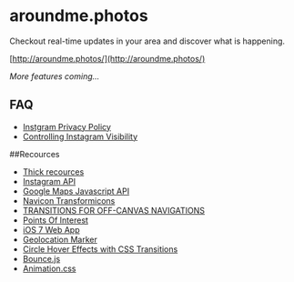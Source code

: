 # aroundme.photos
Checkout real-time updates in your area and discover what is happening.

[http://aroundme.photos/](http://aroundme.photos/)

*More features coming...*


## FAQ
* [Instgram Privacy Policy](https://help.instagram.com/155833707900388/)
* [Controlling Instagram Visibility](https://help.instagram.com/116024195217477/)


##Recources

* [Thick recources](http://www.studiothick.com.au/)
* [Instagram API](http://instagram.com/developer/)
* [Google Maps Javascript API](https://developers.google.com/maps/documentation/javascript/)
* [Navicon Transformicons](http://sarasoueidan.com/blog/navicon-transformicons/)
* [TRANSITIONS FOR OFF-CANVAS NAVIGATIONS](http://tympanus.net/codrops/2013/08/28/transitions-for-off-canvas-navigations/)
* [Points Of Interest](http://codyhouse.co/gem/points-of-interest/)
* [iOS 7 Web App](https://gist.github.com/tfausak/2222823)
* [Geolocation Marker](http://google-maps-utility-library-v3.googlecode.com/svn/trunk/geolocationmarker/docs/reference.html)
* [Circle Hover Effects with CSS Transitions](http://tympanus.net/codrops/2012/08/08/circle-hover-effects-with-css-transitions/)
* [Bounce.js](http://bouncejs.com/)
* [Animation.css](http://daneden.github.io/animate.css/)

